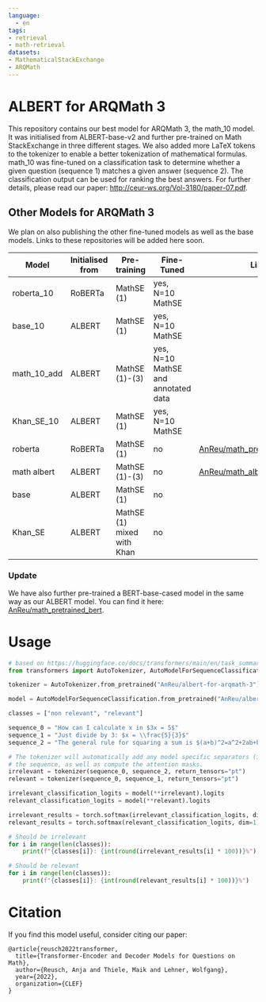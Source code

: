 ```yaml
---
language: 
  - en
tags:
- retrieval
- math-retrieval
datasets:
- MathematicalStackExchange
- ARQMath
---
```


# ALBERT for ARQMath 3

This repository contains our best model for ARQMath 3, the math_10 model. It was initialised from ALBERT-base-v2 and further pre-trained on Math StackExchange in three different stages. We also added more LaTeX tokens to the tokenizer to enable a better tokenization of mathematical formulas. math_10 was fine-tuned on a classification task to determine whether a given question (sequence 1) matches a given answer (sequence 2). The classification output can be used for ranking the best answers. For further details, please read our paper: http://ceur-ws.org/Vol-3180/paper-07.pdf. 


## Other Models for ARQMath 3
We plan on also publishing the other fine-tuned models as well as the base models. Links to these repositories will be added here soon.

| Model       | Initialised from | Pre-training               | Fine-Tuned                          | Link |
|-------------|------------------|----------------------------|-------------------------------------|------|
| roberta_10  | RoBERTa          | MathSE (1)                 | yes, N=10 MathSE                    |      |
| base_10     | ALBERT           | MathSE (1)                 | yes, N=10 MathSE                    |      |
| math_10_add | ALBERT           | MathSE (1)-(3)             | yes, N=10 MathSE and annotated data |      |
| Khan_SE_10  | ALBERT           | MathSE (1)                 | yes, N=10 MathSE                    |      |
| roberta     | RoBERTa          | MathSE (1)                 | no                                  | [AnReu/math_pretrained_roberta](https://huggingface.co/AnReu/math_pretrained_roberta)     |
| math albert | ALBERT           | MathSE (1)-(3)             | no                                  | [AnReu/math_albert](https://huggingface.co/AnReu/math_albert) |
| base        | ALBERT           | MathSE (1)                 | no                                  |      |
| Khan_SE     | ALBERT           | MathSE (1) mixed with Khan | no                                  |      |

### Update

We have also further pre-trained a BERT-base-cased model in the same way as our ALBERT model. You can find it here: [AnReu/math_pretrained_bert](https://huggingface.co/AnReu/math_pretrained_bert).

# Usage

```python
# based on https://huggingface.co/docs/transformers/main/en/task_summary#sequence-classification
from transformers import AutoTokenizer, AutoModelForSequenceClassification

tokenizer = AutoTokenizer.from_pretrained("AnReu/albert-for-arqmath-3")

model = AutoModelForSequenceClassification.from_pretrained("AnReu/albert-for-arqmath-3")

classes = ["non relevant", "relevant"]

sequence_0 = "How can I calculate x in $3x = 5$"
sequence_1 = "Just divide by 3: $x = \\frac{5}{3}$"
sequence_2 = "The general rule for squaring a sum is $(a+b)^2=a^2+2ab+b^2$"

# The tokenizer will automatically add any model specific separators (i.e. <CLS> and <SEP>) and tokens to
# the sequence, as well as compute the attention masks.
irrelevant = tokenizer(sequence_0, sequence_2, return_tensors="pt")
relevant = tokenizer(sequence_0, sequence_1, return_tensors="pt")

irrelevant_classification_logits = model(**irrelevant).logits
relevant_classification_logits = model(**relevant).logits

irrelevant_results = torch.softmax(irrelevant_classification_logits, dim=1).tolist()[0]
relevant_results = torch.softmax(relevant_classification_logits, dim=1).tolist()[0]

# Should be irrelevant
for i in range(len(classes)):
    print(f"{classes[i]}: {int(round(irrelevant_results[i] * 100))}%")

# Should be relevant
for i in range(len(classes)):
    print(f"{classes[i]}: {int(round(relevant_results[i] * 100))}%")

```

# Citation

If you find this model useful, consider citing our paper:
```
@article{reusch2022transformer,
  title={Transformer-Encoder and Decoder Models for Questions on Math},
  author={Reusch, Anja and Thiele, Maik and Lehner, Wolfgang},
  year={2022},
  organization={CLEF}
}
```